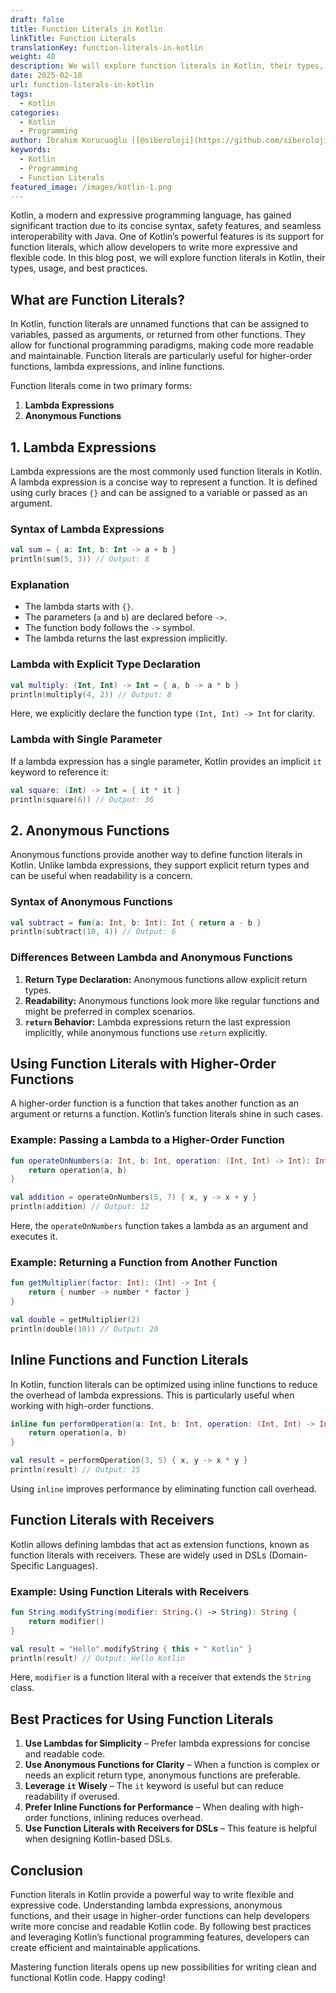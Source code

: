 ```yaml
---
draft: false
title: Function Literals in Kotlin
linkTitle: Function Literals
translationKey: function-literals-in-kotlin
weight: 40
description: We will explore function literals in Kotlin, their types, usage, and best practices.
date: 2025-02-18
url: function-literals-in-kotlin
tags:
  - Kotlin
categories:
  - Kotlin
  - Programming
author: İbrahim Korucuoğlu ([@siberoloji](https://github.com/siberoloji))
keywords:
  - Kotlin
  - Programming
  - Function Literals
featured_image: /images/kotlin-1.png
---
```

Kotlin, a modern and expressive programming language, has gained significant traction due to its concise syntax, safety features, and seamless interoperability with Java. One of Kotlin’s powerful features is its support for function literals, which allow developers to write more expressive and flexible code. In this blog post, we will explore function literals in Kotlin, their types, usage, and best practices.

## What are Function Literals?

In Kotlin, function literals are unnamed functions that can be assigned to variables, passed as arguments, or returned from other functions. They allow for functional programming paradigms, making code more readable and maintainable. Function literals are particularly useful for higher-order functions, lambda expressions, and inline functions.

Function literals come in two primary forms:

1. **Lambda Expressions**
2. **Anonymous Functions**

## 1. Lambda Expressions

Lambda expressions are the most commonly used function literals in Kotlin. A lambda expression is a concise way to represent a function. It is defined using curly braces `{}` and can be assigned to a variable or passed as an argument.

### Syntax of Lambda Expressions

```kotlin
val sum = { a: Int, b: Int -> a + b }
println(sum(5, 3)) // Output: 8
```

### Explanation

- The lambda starts with `{}`.
- The parameters (`a` and `b`) are declared before `->`.
- The function body follows the `->` symbol.
- The lambda returns the last expression implicitly.

### Lambda with Explicit Type Declaration

```kotlin
val multiply: (Int, Int) -> Int = { a, b -> a * b }
println(multiply(4, 2)) // Output: 8
```

Here, we explicitly declare the function type `(Int, Int) -> Int` for clarity.

### Lambda with Single Parameter

If a lambda expression has a single parameter, Kotlin provides an implicit `it` keyword to reference it:

```kotlin
val square: (Int) -> Int = { it * it }
println(square(6)) // Output: 36
```

## 2. Anonymous Functions

Anonymous functions provide another way to define function literals in Kotlin. Unlike lambda expressions, they support explicit return types and can be useful when readability is a concern.

### Syntax of Anonymous Functions

```kotlin
val subtract = fun(a: Int, b: Int): Int { return a - b }
println(subtract(10, 4)) // Output: 6
```

### Differences Between Lambda and Anonymous Functions

1. **Return Type Declaration:** Anonymous functions allow explicit return types.
2. **Readability:** Anonymous functions look more like regular functions and might be preferred in complex scenarios.
3. **`return` Behavior:** Lambda expressions return the last expression implicitly, while anonymous functions use `return` explicitly.

## Using Function Literals with Higher-Order Functions

A higher-order function is a function that takes another function as an argument or returns a function. Kotlin’s function literals shine in such cases.

### Example: Passing a Lambda to a Higher-Order Function

```kotlin
fun operateOnNumbers(a: Int, b: Int, operation: (Int, Int) -> Int): Int {
    return operation(a, b)
}

val addition = operateOnNumbers(5, 7) { x, y -> x + y }
println(addition) // Output: 12
```

Here, the `operateOnNumbers` function takes a lambda as an argument and executes it.

### Example: Returning a Function from Another Function

```kotlin
fun getMultiplier(factor: Int): (Int) -> Int {
    return { number -> number * factor }
}

val double = getMultiplier(2)
println(double(10)) // Output: 20
```

## Inline Functions and Function Literals

In Kotlin, function literals can be optimized using inline functions to reduce the overhead of lambda expressions. This is particularly useful when working with high-order functions.

```kotlin
inline fun performOperation(a: Int, b: Int, operation: (Int, Int) -> Int): Int {
    return operation(a, b)
}

val result = performOperation(3, 5) { x, y -> x * y }
println(result) // Output: 15
```

Using `inline` improves performance by eliminating function call overhead.

## Function Literals with Receivers

Kotlin allows defining lambdas that act as extension functions, known as function literals with receivers. These are widely used in DSLs (Domain-Specific Languages).

### Example: Using Function Literals with Receivers

```kotlin
fun String.modifyString(modifier: String.() -> String): String {
    return modifier()
}

val result = "Hello".modifyString { this + " Kotlin" }
println(result) // Output: Hello Kotlin
```

Here, `modifier` is a function literal with a receiver that extends the `String` class.

## Best Practices for Using Function Literals

1. **Use Lambdas for Simplicity** – Prefer lambda expressions for concise and readable code.
2. **Use Anonymous Functions for Clarity** – When a function is complex or needs an explicit return type, anonymous functions are preferable.
3. **Leverage `it` Wisely** – The `it` keyword is useful but can reduce readability if overused.
4. **Prefer Inline Functions for Performance** – When dealing with high-order functions, inlining reduces overhead.
5. **Use Function Literals with Receivers for DSLs** – This feature is helpful when designing Kotlin-based DSLs.

## Conclusion

Function literals in Kotlin provide a powerful way to write flexible and expressive code. Understanding lambda expressions, anonymous functions, and their usage in higher-order functions can help developers write more concise and readable Kotlin code. By following best practices and leveraging Kotlin’s functional programming features, developers can create efficient and maintainable applications.

Mastering function literals opens up new possibilities for writing clean and functional Kotlin code. Happy coding!
